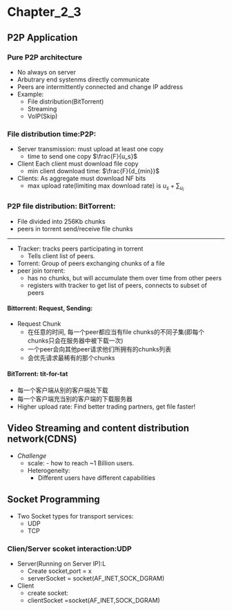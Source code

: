 # Chapter_2_3


## P2P Application

### Pure P2P architecture

*    No always on server
*    Arbutrary end systenms directly communicate
*    Peers are intermittently connected and change IP address
*    Example:
        *    File distribution(BitTorrent)
        *    Streaming
        *    VoIP(Skip)


### File distribution time:P2P:
*   Server transmission: must upload at least one copy
    *   time to send one copy $\frac{F}{u_s}$
*   Client Each client must download file copy
    *   min client download time: $\frac{F}{d_{min}}$
*   Clients: As aggregate must download NF bits
    *   max upload  rate(limiting max download rate) is $u_s+\sum_{u_i}$

### P2P file distribution: BitTorrent:
*   File divided into 256Kb chunks
*   peers in torrent send/receive file chunks
****
*   Tracker: tracks peers participating in torrent 
    *   Tells client list of peers.
*   Torrent: Group of peers exchanging chunks of a file
*   peer join torrent:
    *   has no chunks, but will accumulate them over time from other peers
    *   registers with tracker to get list of peers, connects to subset of peers 

#### Bittorrent: Request, Sending:
*   Request Chunk
    *   在任意的时间, 每一个peer都应当有file chunks的不同子集(即每个chunks只会在服务器中被下载一次)
    *   一个peer会向其他peer请求他们所拥有的chunks列表
    *   会优先请求最稀有的那个chunks



#### BitTorrent: tit-for-tat
*   每一个客户端从别的客户端处下载
*   每一个客户端充当别的客户端的下载服务器
*   Higher upload rate: Find better trading partners, get file faster!


##  Video Streaming and content distribution network(CDNS)

*   *Challenge*
    *   scale: - how to reach ~1 Billion users.
    *   Heterogeneity:
        *   Different users have different capabilities



## Socket Programming
*   Two Socket types for transport services:
    *   UDP
    *   TCP

### Clien/Server scoket interaction:UDP
*   Server(Running on Server IP):L
    *   Create socket,port = x
    *   serverSocket = socket(AF_INET,SOCK_DGRAM)
*   Client
    *   create socket:
    *   clientSocket =socket(AF_INET,SOCK_DGRAM)


